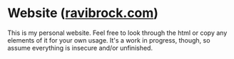 # Website ([ravibrock.com](ravibrock.com))
This is my personal website. Feel free to look through the html or copy any elements of it for your own usage. It's a work in progress, though, so assume everything is insecure and/or unfinished.
